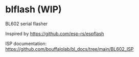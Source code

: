 # blflash (WIP)

BL602 serial flasher

Inspired by https://github.com/esp-rs/espflash

ISP documentation: https://github.com/bouffalolab/bl_docs/tree/main/BL602_ISP
